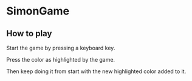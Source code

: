 # SimonGame

## How to play
Start the game by pressing a keyboard key.  

Press the color as highlighted by the game.  

Then keep doing it from start with the new highlighted color added to it.
